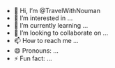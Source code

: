 - 👋 Hi, I’m @TravelWithNouman
- 👀 I’m interested in ...
- 🌱 I’m currently learning ...
- 💞️ I’m looking to collaborate on ...
- 📫 How to reach me ...
- 😄 Pronouns: ...
- ⚡ Fun fact: ...

<!---
TravelWithNouman/TravelWithNouman is a ✨ special ✨ repository because its `README.md` (this file) appears on your GitHub profile.
You can click the Preview link to take a look at your changes.
--->
